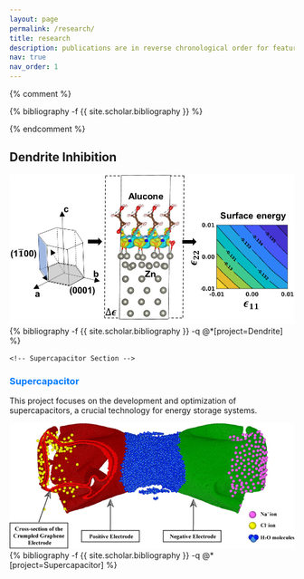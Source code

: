 ```yaml
---
layout: page
permalink: /research/
title: research
description: publications are in reverse chronological order for featured research
nav: true
nav_order: 1
---
```



<!-- _pages/publications.md -->
{% comment %}
<div class="publications">

{% bibliography -f {{ site.scholar.bibliography }} %}

</div>
{% endcomment %}

<div class="publications">

  <!-- Dendrite Inhibition Section -->
  <h2>Dendrite Inhibition</h2>
  <div class="row">
    <div class="col-md-3">
      <!-- Thumbnail for the project -->
      <img src="/assets/img/Alucone.jpeg" alt="Dendrite Inhibition" class="img-thumbnail">
    </div>
    <div class="col-md-9">
      <!-- List of related publications -->
          {% bibliography -f {{ site.scholar.bibliography }} -q @*[project=Dendrite] %}
    </div>
  </div>

    <!-- Supercapacitor Section -->
  <h3 style="color: #007bff;">Supercapacitor</h3>
  <p>This project focuses on the development and optimization of supercapacitors, a crucial technology for energy storage systems.</p>
  <div class="row">
    <div class="col-md-3">
      <!-- Thumbnail for the project -->
      <img src="/assets/img/supercapacitor.jpeg" alt="Supercapacitor" class="img-thumbnail">
    </div>
    <div class="col-md-9">
      <!-- List of related publications -->
          {% bibliography -f {{ site.scholar.bibliography }} -q @*[project=Supercapacitor] %}
    </div>
  </div>

  <!-- Repeat for other projects -->
